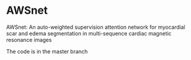 # AWSnet

AWSnet: An auto-weighted supervision attention network for myocardial scar and edema segmentation in multi-sequence cardiac magnetic resonance images

The code is in the master branch
